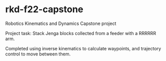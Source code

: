 # rkd-f22-capstone
Robotics Kinematics and Dynamics Capstone project

Project task: Stack Jenga blocks collected from a feeder with a RRRRRR arm.

Completed using inverse kinematics to calculate waypoints, and trajectory control to move between them.

